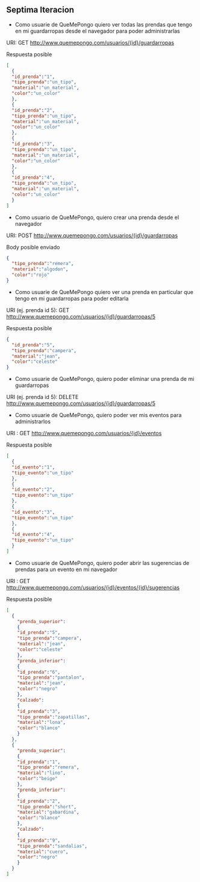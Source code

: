 ## Septima Iteracion

- Como usuarie de QueMePongo quiero ver todas las prendas que tengo en mi guardarropas desde el navegador para poder administrarlas

URI: GET http://www.quemepongo.com/usuarios/{id}/guardarropas

Respuesta posible  
```json
[ 
  {
  "id_prenda":"1",
  "tipo_prenda":"un_tipo",
  "material":"un_material",
  "color":"un_color"
  },
  {
  "id_prenda":"2",
  "tipo_prenda":"un_tipo",
  "material":"un_material",
  "color":"un_color"
  },
  {
  "id_prenda":"3",
  "tipo_prenda":"un_tipo",
  "material":"un_material",
  "color":"un_color"
  },
  {
  "id_prenda":"4",
  "tipo_prenda":"un_tipo",
  "material":"un_material",
  "color":"un_color"
  } 
]
```

- Como usuario de QueMePongo, quiero crear una prenda desde el navegador

URI: POST http://www.quemepongo.com/usuarios/{id}/guardarropas

Body posible enviado
```json
{
  "tipo_prenda":"remera",
  "material":"algodon",
  "color":"rojo"
}
```

- Como usuarie de QueMePongo quiero ver una prenda en particular que tengo en mi guardarropas para poder editarla

URI (ej. prenda id 5): GET http://www.quemepongo.com/usuarios/{id}/guardarropas/5

Respuesta posible
```json
{
  "id_prenda":"5",
  "tipo_prenda":"campera",
  "material":"jean",
  "color":"celeste"
}
```

- Como usuarie de QueMePongo, quiero poder eliminar una prenda de mi guardarropas

URI (ej. prenda id 5): DELETE http://www.quemepongo.com/usuarios/{id}/guardarropas/5

- Como usuarie de QueMePongo, quiero poder ver mis eventos para administrarlos

URI : GET http://www.quemepongo.com/usuarios/{id}/eventos

Respuesta posible

```json
[ 
  {
  "id_evento":"1",
  "tipo_evento":"un_tipo"
  },
  {
  "id_evento":"2",
  "tipo_evento":"un_tipo"
  },
  {
  "id_evento":"3",
  "tipo_evento":"un_tipo"
  },
  {
  "id_evento":"4",
  "tipo_evento":"un_tipo"
  } 
]
```

- Como usuarie de QueMePongo, quiero poder abrir las sugerencias de prendas para un evento en mi navegador

URI : GET http://www.quemepongo.com/usuarios/{id}/eventos/{id}/sugerencias

Respuesta posible

```json
[ 
  {
    "prenda_superior":
    {
    "id_prenda":"5",
    "tipo_prenda":"campera",
    "material":"jean",
    "color":"celeste"
    },
    "prenda_inferior":
    {
    "id_prenda":"6",
    "tipo_prenda":"pantalon",
    "material":"jean",
    "color":"negro"
    },
    "calzado":
    {
    "id_prenda":"3",
    "tipo_prenda":"zapatillas",
    "material":"lona",
    "color":"blanco"
    }
  },
  {
    "prenda_superior":
    {
    "id_prenda":"1",
    "tipo_prenda":"remera",
    "material":"lino",
    "color":"beige"
    },
    "prenda_inferior":
    {
    "id_prenda":"2",
    "tipo_prenda":"short",
    "material":"gabardina",
    "color":"blanco"
    },
    "calzado":
    {
    "id_prenda":"9",
    "tipo_prenda":"sandalias",
    "material":"cuero",
    "color":"negro"
    }
  }
]
```

